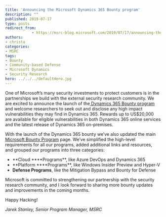 ```yaml
---
title: 'Announcing the Microsoft Dynamics 365 Bounty program'
description: ""
published: 2019-07-17
type: posts
redirect_from:
            - https://msrc-blog.microsoft.com/2019/07/17/announcing-the-microsoft-dynamics-365-bounty-program/
authors:
- christa
categories:
- MSRC
tags:
- Bounty
- Community-based Defense
- Microsoft Dynamics
- Security Research
hero: ../../../defaultHero.jpg
---
```

<!-- wp:paragraph -->

One of Microsoft’s many security investments to protect customers is in the partnerships we build with the external security research community. We are excited to announce the launch of the[ Dynamics 365 Bounty program](https://www.microsoft.com/en-us/msrc/bounty-dynamics) and welcome researchers to seek out and disclose any high impact vulnerabilities they may find in Dynamics 365. Rewards up to US\$20,000 are available for eligible vulnerabilities in both Dynamics 365 online services and the latest release of Dynamics 365 on-premises.

<!-- /wp:paragraph -->

<!-- wp:paragraph -->

With the launch of the Dynamics 365 bounty we’ve also updated the main [Microsoft Bounty Program](https://www.microsoft.com/en-us/msrc/bounty?rtc=1) page. We’ve simplified the high-level requirements for all our programs, added additional links and resources, and grouped our programs into three categories:

<!-- /wp:paragraph -->

<!-- wp:list -->

- **Cloud \*\***Programs\*\*, like Azure DevOps and Dynamics 365
- **Platform \*\***Programs\*\*, like Windows Insider Preview and Hyper-V
- **Defense Programs**, like the Mitigation Bypass and Bounty for Defense

<!-- /wp:list -->

<!-- wp:paragraph -->

Microsoft is committed to strengthening our partnership with the security research community, and I look forward to sharing more bounty updates and improvements in the coming months.

<!-- /wp:paragraph -->

<!-- wp:paragraph -->

Happy Hacking!

<!-- /wp:paragraph -->

<!-- wp:paragraph -->

_Jarek Stanley, Senior Program Manager, MSRC_

<!-- /wp:paragraph -->
